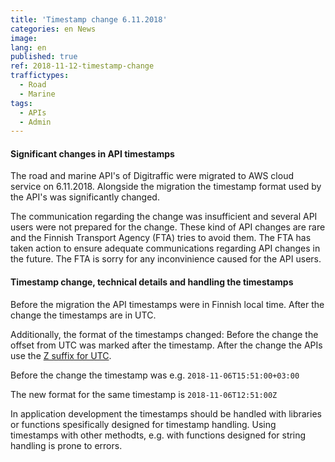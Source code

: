 ```yaml
---
title: 'Timestamp change 6.11.2018'
categories: en News
image: 
lang: en
published: true
ref: 2018-11-12-timestamp-change
traffictypes:
  - Road
  - Marine
tags:
  - APIs
  - Admin
---
```


#### Significant changes in API timestamps

The road and marine API's of Digitraffic were migrated to AWS cloud service on 6.11.2018.
Alongside the migration the timestamp format used by the API's was significantly changed.

The communication regarding the change was insufficient and several API users were not prepared for the change.
These kind of API changes are rare and the Finnish Transport Agency (FTA) tries to avoid them. The FTA has taken action to ensure
adequate communications regarding API changes in the future. The FTA is sorry for any inconvinience caused for the API users.

#### Timestamp change, technical details and handling the timestamps

Before the migration the API timestamps were in Finnish local time. After the change the timestamps are in UTC.

Additionally, the format of the timestamps changed: Before the change the offset from UTC was marked after the timestamp.
After the change  the APIs use the [Z suffix for UTC](https://en.wikipedia.org/wiki/ISO_8601#Time_zone_designators).

Before the change the timestamp was e.g.
`2018-11-06T15:51:00+03:00`

The new format for the same timestamp is
`2018-11-06T12:51:00Z`

In application development the timestamps should be handled with libraries or functions spesifically designed for timestamp handling. Using timestamps with other methodts, e.g. with functions designed for string handling is prone to errors. 
